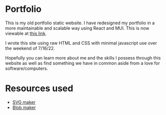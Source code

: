 # Portfolio

This is my old portfolio static website. I have redesigned my portfolio in a more maintainable and scalable way using React and MUI. This is now viewable at [this link](https://nathancheshire.com).

I wrote this site using raw HTML and CSS with minimal javascript use over the weekend of 7/16/22.

Hopefully you can learn more about me and the skills I possess through this website as well as find something we have in common aside from a love for software/computers.

# Resources used

- [SVG maker](https://www.shapedivider.app/)
- [Blob maker](https://app.haikei.app/)

